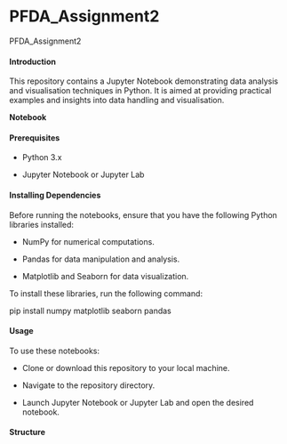 # PFDA_Assignment2
PFDA_Assignment2

#### Introduction

This repository contains a Jupyter Notebook demonstrating data analysis and visualisation techniques in Python. It is aimed at providing practical examples and insights into data handling and visualisation.

**Notebook**



#### Prerequisites

* Python 3.x

* Jupyter Notebook or Jupyter Lab

#### Installing Dependencies

Before running the notebooks, ensure that you have the following Python libraries installed:

* NumPy for numerical computations.

* Pandas for data manipulation and analysis.

* Matplotlib and Seaborn for data visualization.

To install these libraries, run the following command:

pip install numpy matplotlib seaborn pandas

#### Usage

To use these notebooks:

* Clone or download this repository to your local machine.

* Navigate to the repository directory.

* Launch Jupyter Notebook or Jupyter Lab and open the desired notebook.

#### Structure

